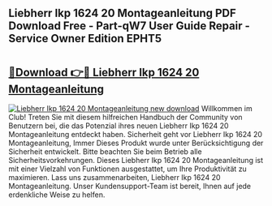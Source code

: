 ## Liebherr Ikp 1624 20 Montageanleitung PDF Download Free - Part-qW7 User Guide Repair - Service Owner Edition EPHT5

# <h2><a href="http://df6mma.blite.top/?on=Liebherr+Ikp+1624+20+Montageanleitung">🔗Download 👉🔴 Liebherr Ikp 1624 20 Montageanleitung</a></h2>

[![Liebherr Ikp 1624 20 Montageanleitung new download](https://i.imgur.com/lujVjoI.png)](http://df6mma.blite.top/?on=Liebherr+Ikp+1624+20+Montageanleitung)
Willkommen im Club! Treten Sie mit diesem hilfreichen Handbuch der Community von Benutzern bei, die das Potenzial ihres neuen Liebherr Ikp 1624 20 Montageanleitung entdeckt haben. Sicherheit geht vor Liebherr Ikp 1624 20 Montageanleitung, Immer Dieses Produkt wurde unter Berücksichtigung der Sicherheit entwickelt. Bitte beachten Sie beim Betrieb alle Sicherheitsvorkehrungen. Dieses Liebherr Ikp 1624 20 Montageanleitung ist mit einer Vielzahl von Funktionen ausgestattet, um Ihre Produktivität zu maximieren. Lass uns zusammenarbeiten, Liebherr Ikp 1624 20 Montageanleitung. Unser Kundensupport-Team ist bereit, Ihnen auf jede erdenkliche Weise zu helfen.
